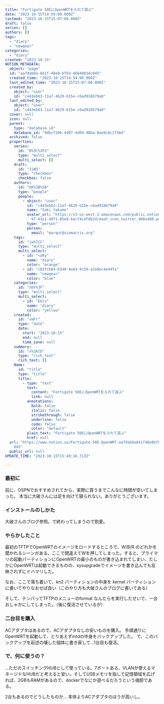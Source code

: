 ```yaml
---
title: "Fortigate 50EにOpenWRTを入れて遊ぶ"
date: "2023-10-15T14:59:00.000Z"
lastmod: "2023-10-15T15:07:00.000Z"
draft: false
series: []
authors: []
tags:
  - "diary"
  - "newgear"
categories:
  - "diary"
created: "2023-10-15"
NOTION_METADATA:
  object: "page"
  id: "aa79ab8a-841f-48e0-bf03-d664003dc045"
  created_time: "2023-10-15T14:59:00.000Z"
  last_edited_time: "2023-10-15T15:07:00.000Z"
  created_by:
    object: "user"
    id: "c443eb63-11a7-4629-b15e-c6ad918b79a0"
  last_edited_by:
    object: "user"
    id: "c443eb63-11a7-4629-b15e-c6ad918b79a0"
  cover: null
  icon: null
  parent:
    type: "database_id"
    database_id: "9dbcf20b-4d97-4d69-98ba-8ae9c8c1f58d"
  archived: false
  properties:
    series:
      id: "B%3C%3FS"
      type: "multi_select"
      multi_select: []
    draft:
      id: "JiWU"
      type: "checkbox"
      checkbox: false
    authors:
      id: "bK%3B%5B"
      type: "people"
      people:
        - object: "user"
          id: "c443eb63-11a7-4629-b15e-c6ad918b79a0"
          name: "Saki Yakumo"
          avatar_url: "https://s3-us-west-2.amazonaws.com/public.notion-static.com/3ad1c4\
            97-61e1-48f1-85e8-6acf4c4fdb2d/maoh_icon_twitter_400x400.png"
          type: "person"
          person:
            email: "marqut@ziomatrix.org"
    tags:
      id: "jw%7CC"
      type: "multi_select"
      multi_select:
        - id: "<aRy"
          name: "diary"
          color: "orange"
        - id: "c03fcb84-b340-4e64-9c59-a2a9ec4e44fa"
          name: "newgear"
          color: "blue"
    categories:
      id: "nbY%3F"
      type: "multi_select"
      multi_select:
        - id: "EU|s"
          name: "diary"
          color: "yellow"
    created:
      id: "vmFr"
      type: "date"
      date:
        start: "2023-10-15"
        end: null
        time_zone: null
    summary:
      id: "x%3AlD"
      type: "rich_text"
      rich_text: []
    Name:
      id: "title"
      type: "title"
      title:
        - type: "text"
          text:
            content: "Fortigate 50EにOpenWRTを入れて遊ぶ"
            link: null
          annotations:
            bold: false
            italic: false
            strikethrough: false
            underline: false
            code: false
            color: "default"
          plain_text: "Fortigate 50EにOpenWRTを入れて遊ぶ"
          href: null
  url: "https://www.notion.so/Fortigate-50E-OpenWRT-aa79ab8a841f48e0bf03d664003dc\
    045"
  public_url: null
UPDATE_TIME: "2023-10-15T15:49:16.713Z"

---
```

<link rel="stylesheet" href="https://cdn.jsdelivr.net/npm/katex@0.16.2/dist/katex.min.css" integrity="sha384-bYdxxUwYipFNohQlHt0bjN/LCpueqWz13HufFEV1SUatKs1cm4L6fFgCi1jT643X" crossorigin="anonymous">


### 最初に


前に、OSPNでおすすめされてから、実際に買うまでこんなに時間が空いてしまった。
本当に大破さんには足を向けて寝られない。ありがとうございます。


### インストールのしかた


大破さんのブログ参照。で終わってしまうので割愛。


### やらかしたこと


最初のTFTPでOpenWRTのイメージをロードするところで、W/B/R のどれかを聞かれるシーンがある。ここで間違えてWを押してしまった。すると、プライマリの起動パーティションにOpenWRTの最小のものが書き込まれてしまい、たしかにOpenWRTは起動できるものの、sysupgradeでイメージを書き込んでも反映されずにドハマリした。


なお、ここで落ち着いて、kn2 パーティションの中身を kernel パーティションに書いてやりなおせば良い（このやり方も大破さんのブログに書いてある）


そして、テンパってTFTPのメニューのformat なんたらを実行したせいで、一台おしゃかにしてしまった。（後に復活させているが）


### 二台目を購入


ACアダプタはあるので、ACアダプタなしの安いものを購入。
手順通りにOpenWRTを起動して、とりあえずmtdの中身をバックアップした。
で、このバックアップを前述の壊した個体に書き戻して…1台目も復活。


### で、何に使うの？


…ただのスイッチングHUBとして使っている。7ポートある、VLANが使えるマネージドなHUBだと考えると安い。そしてUSBメモリを指して記憶領域を広げれば、2GBもRAMがあるので、dockerでなにか遊べるだろうという魂胆である。


2台もあるのでどうしたものか… 本体よりACアダプタのほうが高いし。

